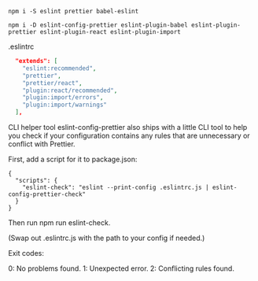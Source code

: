 ```shell
npm i -S eslint prettier babel-eslint
```

```shell
npm i -D eslint-config-prettier eslint-plugin-babel eslint-plugin-prettier eslint-plugin-react eslint-plugin-import
```

.eslintrc

```json
  "extends": [
    "eslint:recommended",
    "prettier",
    "prettier/react",
    "plugin:react/recommended",
    "plugin:import/errors",
    "plugin:import/warnings"
  ],
```

CLI helper tool eslint-config-prettier also ships with a little CLI tool to help you check if your
configuration contains any rules that are unnecessary or conflict with Prettier.

First, add a script for it to package.json:

```
{
  "scripts": {
    "eslint-check": "eslint --print-config .eslintrc.js | eslint-config-prettier-check"
  }
}
```

Then run npm run eslint-check.

(Swap out .eslintrc.js with the path to your config if needed.)

Exit codes:

0: No problems found. 1: Unexpected error. 2: Conflicting rules found.
